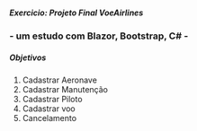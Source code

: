 <h5>Exercicio: Projeto Final VoeAirlines</h5>
<h3>- um estudo com Blazor, Bootstrap, C# - </h3>
<h5> Objetivos</h5>

<ol>
<li>Cadastrar Aeronave</li>
<li>Cadastrar Manutenção</li>
<li>Cadastrar Piloto</li>
<li>Cadastrar voo</li>
<li>Cancelamento</li>